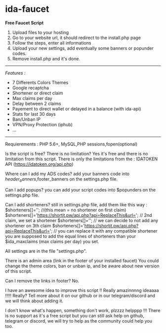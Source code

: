 # ida-faucet
**Free Faucet Script**

1) Upload files to your hosting
2) Go to your website url, it should redirect to the install.php page
3) Follow the steps, enter all informations
4) Upload your new settings, add eventually some banners or popunder codes.
5) Remove install.php and it's done.

-----------------------
*Features :*
- 7 Differents Colors Themes
- Google recaptcha
- Shortener or direct claim
- Max claims per day
- Delay between 2 claims
- Payement to direct wallet or delayed in a balance (with ida-api)
- Stats for last 30 days
- Ban/Unban IP
- VPN/Proxy Protection (iphub)
- ...
-----------------------

Requierements :
PHP 5.6+, MySQL,PHP sessions,fopen(optional)

Is the script is free? There is no limitation?
Yes it's free and there is no limitation from this script. There is only the limitations from the : IDATOKEN API  (https://idatoken.org/api.php)

Where can I add my ADS codes?
add your banners code into $header_banners,$footer_banners on the settings.php file.

Can I add popups?
you can add your script codes into $popunders on the settings.php file.

Can I add shorteners?
still in settings.php file, add them like this way :
$shorteners[]=''; //(this mean = no shortener on first claim)
$shorteners[]='https://shortit.pw/api.php?api=ReplaceThis&url='; // 2nd claim, we set a shortener
$shorteners[]='';  // we can decide to not add any shortener on 3th claim
$shorteners[]='https://shortit.pw/api.php?api=ReplaceThis&url=';  // you can replace it with any compatible shortener
you are supposed to add the equal lines of shorteners than your $ida_maxclaims (max claims per day) you set.

All settings are in the file "settings.php".

There is an admin area (link in the footer of your installed faucet)
You could change the theme colors, ban or unban ip, and be aware about new version of this script.

Can I remove the links in footer?
No.

I have an awesome idea to improve this script !! Really amazinnnng ideaaaa !!!!!
Really? Tell more about it on our github or in our telegram/discord and we will think about adding it.

I don't know what's happen, something don't work, plzzzz helpppp !!!
There is no support as it's a free script but you can still ask help on github, telegram or discord, we will try to help as the community could help you too.
